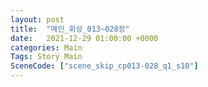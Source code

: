 ```yaml
---
layout: post
title:  "메인_회상_013~028장"
date:   2021-12-29 01:00:00 +0000
categories: Main
Tags: Story Main
SceneCode: ["scene_skip_cp013-028_q1_s10"]
---
```

